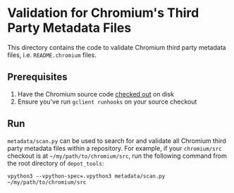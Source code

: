 # Validation for Chromium's Third Party Metadata Files

This directory contains the code to validate Chromium third party metadata
files, i.e. `README.chromium` files.

## Prerequisites
1. Have the Chromium source code
[checked out](https://chromium.googlesource.com/chromium/src/+/main/docs/#checking-out-and-building) on disk
1. Ensure you've run `gclient runhooks` on your source checkout

## Run
`metadata/scan.py` can be used to search for and validate all Chromium third
party metadata files within a repository. For example, if your `chromium/src`
checkout is at `~/my/path/to/chromium/src`, run the following command from the
root directory of `depot_tools`:
```
vpython3 --vpython-spec=.vpython3 metadata/scan.py ~/my/path/to/chromium/src
```
